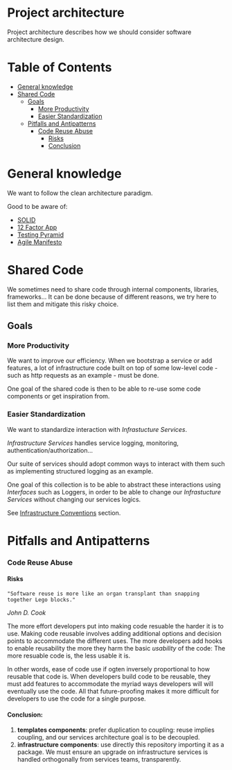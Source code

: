 # Project architecture

Project architecture describes how we should consider software architecture design.

# Table of Contents

* [General knowledge](#general-knowledge)
* [Shared Code](#shared-code)
  * [Goals](#goals)
    * [More Productivity](#more-productivity)
    * [Easier Standardization](#easier-standardization)
  * [Pitfalls and Antipatterns](#pitfalls-and-antipatterns)
    * [Code Reuse Abuse](#code-reuse-abuse)
      * [Risks](#risks)
      * [Conclusion](#conclusion)

# General knowledge

We want to follow the clean architecture paradigm.

Good to be aware of:

- [SOLID](https://en.wikipedia.org/wiki/SOLID)
- [12 Factor App](https://www.12factor.net/)
- [Testing Pyramid](https://martinfowler.com/articles/practical-test-pyramid.html)
- [Agile Manifesto](http://agilemanifesto.org/principles.html)

# Shared Code

We sometimes need to share code through internal components, libraries, frameworks...
It can be done because of different reasons, we try here to list them and mitigate this risky choice.

## Goals

### More Productivity

We want to improve our efficiency. When we bootstrap a service or add features, a lot of infrastructure code built on top of some low-level code - such as http requests as an example - must be done.

One goal of the shared code is then to be able to re-use some code components or get inspiration from.

### Easier Standardization

We want to standardize interaction with _Infrastucture Services_.

_Infrastructure Services_ handles service logging, monitoring, authentication/authorization...

Our suite of services should adopt common ways to interact with them such as implementing structured logging as an example.

One goal of this collection is to be able to abstract these interactions using _Interfaces_ such as Loggers, in order to be able to change our _Infrastucture Services_ without changing our services logics.

See [Infrastructure Conventions](conventions.md#infrastructure) section.

# Pitfalls and Antipatterns

### Code Reuse Abuse

#### Risks

    "Software reuse is more like an organ transplant than snapping together Lego blocks."

  _John D. Cook_

The more effort developers put into making code resuable the harder it is to use. Making code reusable involves adding additional options and decision points to accommodate the different uses. The more developers add hooks to enable reusability the more they harm the basic _usability_ of the code: The more resuable code is, the less usable it is.

In other words, ease of code use if ogten inversely proportional to how reusable that code is. When developers build code to be reusable, they must add features to accommodate the myriad ways developers will will eventually use the code. All that future-proofing makes it more difficult for developers to use the code for a single purpose.

#### Conclusion:

1. **templates components**: prefer duplication to coupling: reuse implies coupling, and our services architecture goal is to be decoupled.
2. **infrastructure components**: use directly this repository importing it as a package. We must ensure an upgrade on infrastructure services is handled orthogonally from services teams, transparently.
